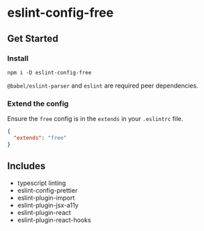 # eslint-config-free

## Get Started

### Install

```
npm i -D eslint-config-free
```

`@babel/eslint-parser` and `eslint` are required peer dependencies.

### Extend the config

Ensure the `free` config is in the `extends` in your `.eslintrc` file.

```json
{
  "extends": "free"
}
```

## Includes

- typescript linting
- eslint-config-prettier
- eslint-plugin-import
- eslint-plugin-jsx-a11y
- eslint-plugin-react
- eslint-plugin-react-hooks
